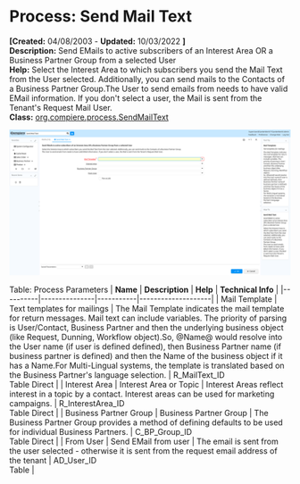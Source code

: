 # Process: Send Mail Text 

**[Created:** 04/08/2003 - **Updated:** 10/03/2022 **]**  
**Description:** Send EMails to active subscribers of an Interest Area OR a Business Partner Group from a selected User  
**Help:** Select the Interest Area to which subscribers you send the Mail Text from the User selected.  Additionally, you can send mails to the Contacts of a Business Partner Group.The User to send emails from needs to have valid EMail information. If you don&#x27;t select a user, the Mail is sent from the Tenant&#x27;s Request Mail User.  
**Class:** [org.compiere.process.SendMailText](https://jenkins.idempiere.org/job/iDempiere12Daily/ws/org.idempiere.javadoc/API/org/compiere/process/SendMailText.html)

![](/img/docs/manual/SendMailText-Process_iDempiere_v12.0.0.png)

Table: Process Parameters
| **Name** | **Description** | **Help** | **Technical Info** |
|----------|---------------|-----------|--------------------|
| Mail Template | Text templates for mailings | The Mail Template indicates the mail template for return messages. Mail text can include variables.  The priority of parsing is User/Contact, Business Partner and then the underlying business object (like Request, Dunning, Workflow object).So, @Name@ would resolve into the User name (if user is defined defined), then Business Partner name (if business partner is defined) and then the Name of the business object if it has a Name.For Multi-Lingual systems, the template is translated based on the Business Partner&#x27;s language selection. | R_MailText_ID<br/>Table Direct | 
| Interest Area | Interest Area or Topic | Interest Areas reflect interest in a topic by a contact. Interest areas can be used for marketing campaigns. | R_InterestArea_ID<br/>Table Direct | 
| Business Partner Group | Business Partner Group | The Business Partner Group provides a method of defining defaults to be used for individual Business Partners. | C_BP_Group_ID<br/>Table Direct | 
| From User | Send EMail from user | The email is sent from the user selected - otherwise it is sent from the request email address of the tenant | AD_User_ID<br/>Table | 


